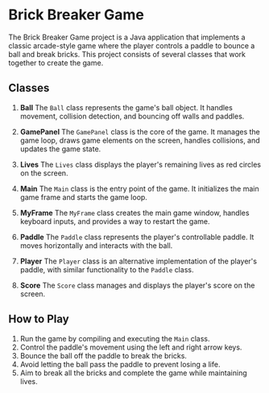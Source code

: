 # Brick Breaker Game

The Brick Breaker Game project is a Java application that implements a classic arcade-style game where the player controls a paddle to bounce a ball and break bricks. This project consists of several classes that work together to create the game.

## Classes

1. **Ball**
   The `Ball` class represents the game's ball object. It handles movement, collision detection, and bouncing off walls and paddles.

2. **GamePanel**
   The `GamePanel` class is the core of the game. It manages the game loop, draws game elements on the screen, handles collisions, and updates the game state.

3. **Lives**
   The `Lives` class displays the player's remaining lives as red circles on the screen.

4. **Main**
   The `Main` class is the entry point of the game. It initializes the main game frame and starts the game loop.

5. **MyFrame**
   The `MyFrame` class creates the main game window, handles keyboard inputs, and provides a way to restart the game.

6. **Paddle**
   The `Paddle` class represents the player's controllable paddle. It moves horizontally and interacts with the ball.

7. **Player**
   The `Player` class is an alternative implementation of the player's paddle, with similar functionality to the `Paddle` class.

8. **Score**
   The `Score` class manages and displays the player's score on the screen.

## How to Play

1. Run the game by compiling and executing the `Main` class.
2. Control the paddle's movement using the left and right arrow keys.
3. Bounce the ball off the paddle to break the bricks.
4. Avoid letting the ball pass the paddle to prevent losing a life.
5. Aim to break all the bricks and complete the game while maintaining lives.



